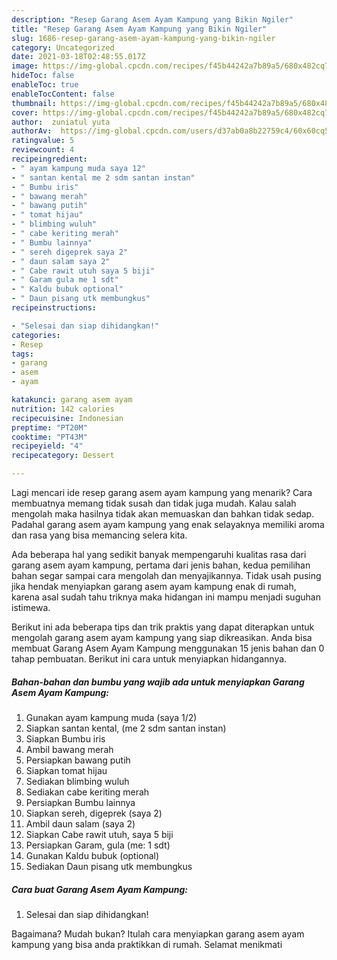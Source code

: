 ```yaml
---
description: "Resep Garang Asem Ayam Kampung yang Bikin Ngiler"
title: "Resep Garang Asem Ayam Kampung yang Bikin Ngiler"
slug: 1686-resep-garang-asem-ayam-kampung-yang-bikin-ngiler
category: Uncategorized
date: 2021-03-18T02:48:55.017Z
image: https://img-global.cpcdn.com/recipes/f45b44242a7b89a5/680x482cq70/garang-asem-ayam-kampung-foto-resep-utama.jpg
hideToc: false
enableToc: true
enableTocContent: false
thumbnail: https://img-global.cpcdn.com/recipes/f45b44242a7b89a5/680x482cq70/garang-asem-ayam-kampung-foto-resep-utama.jpg
cover: https://img-global.cpcdn.com/recipes/f45b44242a7b89a5/680x482cq70/garang-asem-ayam-kampung-foto-resep-utama.jpg
author:  zuniatul yuta
authorAv:  https://img-global.cpcdn.com/users/d37ab0a8b22759c4/60x60cq50/avatar.jpg
ratingvalue: 5
reviewcount: 4
recipeingredient:
- " ayam kampung muda saya 12"
- " santan kental me 2 sdm santan instan"
- " Bumbu iris"
- " bawang merah"
- " bawang putih"
- " tomat hijau"
- " blimbing wuluh"
- " cabe keriting merah"
- " Bumbu lainnya"
- " sereh digeprek saya 2"
- " daun salam saya 2"
- " Cabe rawit utuh saya 5 biji"
- " Garam gula me 1 sdt"
- " Kaldu bubuk optional"
- " Daun pisang utk membungkus"
recipeinstructions:

- "Selesai dan siap dihidangkan!"
categories:
- Resep
tags:
- garang
- asem
- ayam

katakunci: garang asem ayam 
nutrition: 142 calories
recipecuisine: Indonesian
preptime: "PT20M"
cooktime: "PT43M"
recipeyield: "4"
recipecategory: Dessert

---
```



Lagi mencari ide resep garang asem ayam kampung yang menarik? Cara membuatnya memang tidak susah dan tidak juga mudah. Kalau salah mengolah maka hasilnya tidak akan memuaskan dan bahkan tidak sedap. Padahal garang asem ayam kampung yang enak selayaknya memiliki aroma dan rasa yang bisa memancing selera kita.




Ada beberapa hal yang sedikit banyak mempengaruhi kualitas rasa dari garang asem ayam kampung, pertama dari jenis bahan, kedua pemilihan bahan segar sampai cara mengolah dan menyajikannya. Tidak usah pusing jika hendak menyiapkan garang asem ayam kampung enak di rumah, karena asal sudah tahu triknya maka hidangan ini mampu menjadi suguhan istimewa.


Berikut ini ada beberapa tips dan trik praktis yang dapat diterapkan untuk mengolah garang asem ayam kampung yang siap dikreasikan. Anda bisa membuat Garang Asem Ayam Kampung menggunakan 15 jenis bahan dan 0 tahap pembuatan. Berikut ini cara untuk menyiapkan hidangannya.

<!--inarticleads1-->

##### Bahan-bahan dan bumbu yang wajib ada untuk menyiapkan Garang Asem Ayam Kampung:

1. Gunakan  ayam kampung muda (saya 1/2)
1. Siapkan  santan kental, (me 2 sdm santan instan)
1. Siapkan  Bumbu iris
1. Ambil  bawang merah
1. Persiapkan  bawang putih
1. Siapkan  tomat hijau
1. Sediakan  blimbing wuluh
1. Sediakan  cabe keriting merah
1. Persiapkan  Bumbu lainnya
1. Siapkan  sereh, digeprek (saya 2)
1. Ambil  daun salam (saya 2)
1. Siapkan  Cabe rawit utuh, saya 5 biji
1. Persiapkan  Garam, gula (me: 1 sdt)
1. Gunakan  Kaldu bubuk (optional)
1. Sediakan  Daun pisang utk membungkus




<!--inarticleads2-->

##### Cara buat Garang Asem Ayam Kampung:


1. Selesai dan siap dihidangkan!



Bagaimana? Mudah bukan? Itulah cara menyiapkan garang asem ayam kampung yang bisa anda praktikkan di rumah. Selamat menikmati
